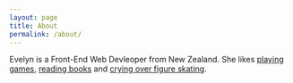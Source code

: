 ```yaml
---
layout: page
title: About
permalink: /about/
---
```


Evelyn is a Front-End Web Devleoper from New Zealand. She likes <a href="http://aujourd.me/games/">playing games</a>, <a href="https://www.goodreads.com/iristigerlily">reading books</a> and <a href="https://twitter.com/_rinchansan">crying over figure skating</a>.
